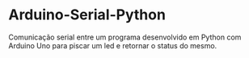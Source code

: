 # Arduino-Serial-Python
Comunicação serial entre um programa desenvolvido em Python com Arduino Uno para piscar um led e retornar o status do mesmo.
